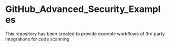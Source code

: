 # GitHub_Advanced_Security_Examples
This repository has been created to provide example workflows of 3rd party integrations for code scanning
